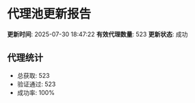 # 代理池更新报告

**更新时间**: 2025-07-30 18:47:22
**有效代理数量**: 523
**更新状态**:  成功

## 代理统计
- 总获取: 523
- 验证通过: 523
- 成功率: 100%
